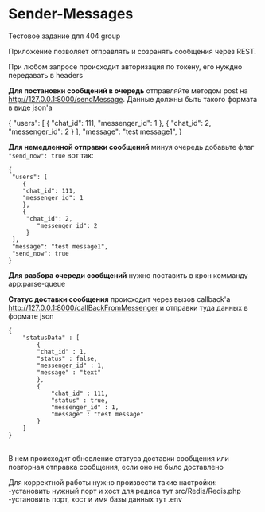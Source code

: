 # Sender-Messages
Тестовое задание для 404 group

Приложение позволяет отправлять и созранять сообщения через  REST.

При любом запросе происходит авторизация по токену, его нуждно передавать в headers

**Для постановки сообщений в очередь** отправляйте методом post на http://127.0.0.1:8000/sendMessage.
Данные должны быть такого формата в виде json'a

{
 "users": [
 	{
 	"chat_id": 111,
 	"messenger_id": 1
 	},
 	{
    "chat_id": 2,
    "messenger_id": 2
    }
 ],
 "message": "test message1",
}

**Для немедленной отправки сообщений** минуя очередь добавьте флаг `"send_now": true` вот так:
<br/>
````
{
 "users": [
 	{
 	"chat_id": 111,
 	"messenger_id": 1
 	},
 	{
     "chat_id": 2,
 		"messenger_id": 2
     }
 ],
 "message": "test message1",
 "send_now": true
}
````
**Для разбора очереди сообщений** нужно поставить в крон комманду app:parse-queue

**Статус доставки сообщения** происходит через вызов callback'a http://127.0.0.1:8000/callBackFromMessenger и отправки туда данных в формате json
<br/>
```
{
	"statusData" : [
		{
		"chat_id" : 1,
		"status" : false,
		"messenger_id" : 1,
		"message" : "text"
		},
		{
			"chat_id" : 111,
			"status" : true,
			"messenger_id" : 1,
			"message" : "test message"
		}
	]
}
```
<br/>
В нем происходит обновление статуса доставки сообщения или повторная отправка сообщения, если оно не было доставлено

Для корректной работы нужно произвести такие настройки:<br/>
-установить нужный порт и хост для редиса тут src/Redis/Redis.php <br/>
-установить порт, хост и имя базы данных тут .env


